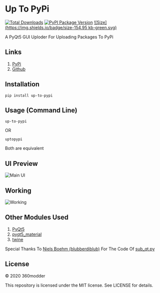 # Up To PyPi
[![Total Downloads](https://pepy.tech/badge/up-to-pypi)](https://pypi.org/project/up-to-pypi/)
[![PyPI Package Version](https://badge.fury.io/py/up-to-pypi.svg)](https://pypi.org/project/up-to-pypi/)
[![Size](https://img.shields.io/badge/size-154.95 kb-green.svg)](https://github.com/360modder/up-to-pypi/)

A PyQt5 GUI Uploder For Uploading Packages To PyPi

## Links
1. [PyPi](https://pypi.org/project/up-to-pypi/ "up-to-pypi PyPi Homepage")
2. [Github](https://github.com/360modder/up-to-pypi/ "up-to-pypi Github Homepage")

## Installation

```pip install up-to-pypi```

## Usage (Command Line)

```up-to-pypi```

OR

```uptopypi```

Both are equivalent

## UI Preview

![Main UI](https://raw.githubusercontent.com/360modder/up-to-pypi/main/preview/preview_image1.jpg)

## Working

![Working](https://raw.githubusercontent.com/360modder/up-to-pypi/main/preview/preview_image2.gif)

## Other Modules Used
1. [PyQt5](https://pypi.org/project/PyQt5/ "PyQt5 PyPi Homepage")
2. [pyqt5_material](https://pypi.org/project/pyqt5-material/ "pyqt5_material PyPi Homepage")
3. [twine](https://pypi.org/project/twine/ "twine PyPi Homepage")

Special Thanks To [Niels Boehm (blubberdiblub)](https://gist.github.com/blubberdiblub) For The Code Of [sub_qt.py](https://gist.github.com/blubberdiblub/007bb92991d01ad29877931f75260b39)

## License

© 2020 360modder

This repository is licensed under the MIT license. See LICENSE for details.

